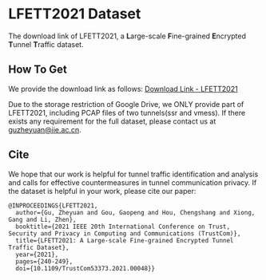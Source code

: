 # LFETT2021 Dataset
The download link of LFETT2021, a **L**arge-scale **F**ine-grained **E**ncrypted **T**unnel **T**raffic dataset.

## How To Get
We provide the download link as follows: [Download Link - LFETT2021](https://drive.google.com/drive/folders/1cGQU8LlpCLWUVtNUEqD3vgH09hzfFUt1)

Due to the storage restriction of Google Drive, we ONLY provide part of LFETT2021, including PCAP files of two tunnels(ssr and vmess). If there exists any requirement for the full dataset, please contact us at guzheyuan@iie.ac.cn.

## Cite
We hope that our work is helpful for tunnel traffic identification and analysis and calls for effective countermeasures in tunnel communication privacy. If the dataset is helpful in your work, please cite our paper:
```
@INPROCEEDINGS{LFETT2021,
  author={Gu, Zheyuan and Gou, Gaopeng and Hou, Chengshang and Xiong, Gang and Li, Zhen},
  booktitle={2021 IEEE 20th International Conference on Trust, Security and Privacy in Computing and Communications (TrustCom)}, 
  title={LFETT2021: A Large-scale Fine-grained Encrypted Tunnel Traffic Dataset}, 
  year={2021},
  pages={240-249},
  doi={10.1109/TrustCom53373.2021.00048}}
  ```

